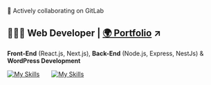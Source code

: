 <p>👋 Actively collaborating on GitLab</p>

<h2>👨🏾‍💻 Web Developer |  <a target="_blank" rel="noopener noreferrer" href="https://devnumo.vercel.app/"> 🌍 Portfolio</a> ↗</h2>
<p><strong>Front-End</strong> (React.js, Next.js), <strong>Back-End</strong> (Node.js, Express, NestJs) & <strong>WordPress Development</strong></p>

<!--- ## 💻 Skills
 I have built some amazing projects with React, WordPress (Gutenberg), Next.Js, MongoDB, NodeJS, etc.
-  Currently contributing in the world of WordPress.


<div>
  <img src="https://img.shields.io/badge/React-20232A?style=for-the-badge&logo=react&logoColor=61DAFB" />
  <img alt="Redux" src="https://img.shields.io/badge/Redux-593D88?style=for-the-badge&logo=redux&logoColor=white"/>
  <img alt="Node" src="https://img.shields.io/badge/Node.js-43853D?style=for-the-badge&logo=node.js&logoColor=white"/>
  <img alt="MongoDb" src="https://img.shields.io/badge/MongoDB-4EA94B?style=for-the-badge&logo=mongodb&logoColor=white"/>
  <img alt="WordPress" src="https://img.shields.io/badge/WordPress-404D59?style=for-the-badge&logo=wordpress$logoColor=white"/>
</div> -->

[![My Skills](https://skillicons.dev/icons?i=react,next,ts)](https://skillicons.dev) &nbsp;&nbsp;&nbsp;&nbsp;&nbsp; [![My Skills](https://skillicons.dev/icons?i=nodejs,express,nestjs,php,wordpress)](https://skillicons.dev)


<!-- ## 👨🏾‍💻 Coding Streak

<p><img align="center" src="https://github-readme-streak-stats.herokuapp.com/?user=okraks&" alt="okraks" /></p> 

<p align="left">
    <a href="https://github.com/RianIslam/github-readme-streak-stats">
        <img title="🔥 Get streak stats for your profile at git.io/streak-stats" alt="numofran6' coding streak" src="http://github-readme-streak-stats.herokuapp.com?user=numofran6&theme=black-ice&hide_border=true&stroke=0000&background=060A0CD0"/>
    </a>
</p>-->

